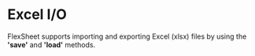 Excel I/O
=========

FlexSheet supports importing and exporting Excel (xlsx) files by using the **'save'** and **'load'** methods.